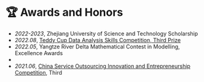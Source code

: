 # 🏆 Awards and Honors
- *2022-2023*, Zhejiang University of Science and Technology Scholarship
- *2022.08*, [Teddy Cup Data Analysis Skills Competition, Third Prize](../../images/Teddy3.png)
- *2022.05*, Yangtze River Delta Mathematical Contest in Modelling, Excellence Awards
- 
- *2021.06*, [China Service Outsourcing Innovation and Entrepreneurship Competition](http://www.fwwb.org.cn/), Third 

<!-- - *2022.11*, [International College Students' Innovation Competition](https://www.pilcchina.org/home), Second prize (TOP 0.03%)


- *2022.08*, China Mathematical Contest in Modelling(Huashu Cup), First prize
- *2022.05*, Yangtze River Delta Mathematical Contest in Modelling, First prize
- *2022.02*, [American Mathematical Contest in Modelling](https://www.comap.com/contests/mcm-icm), Second prize
- *2021.11*, [Asia-Pacific Mathematical Contest in Modelling](http://www.apmcm.org/?language=en), Third prize
- *2021.06*, [China Service Outsourcing Innovation and Entrepreneurship Competition](http://www.fwwb.org.cn/), Third prize
- *2021.05*, Funding from China's National Innovation and Entrepreneurship Training Programme for College Students -->